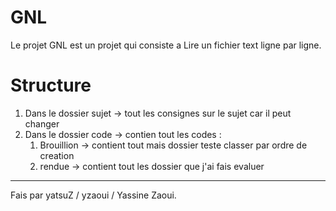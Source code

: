 # GNL

Le projet GNL est un projet qui consiste a Lire un fichier text ligne par ligne.

# Structure

1. Dans le dossier sujet -> tout les consignes sur le sujet car il peut changer
2. Dans le dossier code -> contien tout les codes :
    1. Brouillion -> contient tout mais dossier teste classer par ordre de creation
    2. rendue -> contient tout les dossier que j'ai fais evaluer

---

Fais par yatsuZ / yzaoui / Yassine Zaoui.